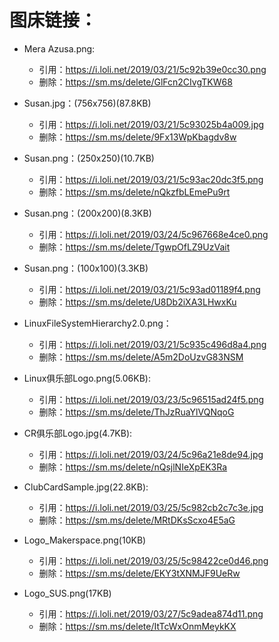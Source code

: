 # 图床链接：
- Mera Azusa.png: 
    - 引用：https://i.loli.net/2019/03/21/5c92b39e0cc30.png
    - 删除：https://sm.ms/delete/GlFcn2CIvgTKW68

- Susan.jpg：(756x756)(87.8KB)
    - 引用：https://i.loli.net/2019/03/21/5c93025b4a009.jpg
    - 删除：https://sm.ms/delete/9Fx13WpKbagdv8w

- Susan.png：(250x250)(10.7KB)
    - 引用：https://i.loli.net/2019/03/21/5c93ac20dc3f5.png
    - 删除：https://sm.ms/delete/nQkzfbLEmePu9rt

- Susan.png：(200x200)(8.3KB)
    - 引用：https://i.loli.net/2019/03/24/5c967668e4ce0.png
    - 删除：https://sm.ms/delete/TgwpOfLZ9UzVait

- Susan.png：(100x100)(3.3KB)
    - 引用：https://i.loli.net/2019/03/21/5c93ad01189f4.png
    - 删除：https://sm.ms/delete/U8Db2iXA3LHwxKu

- LinuxFileSystemHierarchy2.0.png：
    - 引用：https://i.loli.net/2019/03/21/5c935c496d8a4.png
    - 删除：https://sm.ms/delete/A5m2DoUzvG83NSM

- Linux俱乐部Logo.png(5.06KB):
    - 引用：https://i.loli.net/2019/03/23/5c96515ad24f5.png
    - 删除：https://sm.ms/delete/ThJzRuaYlVQNqoG

- CR俱乐部Logo.jpg(4.7KB):
    - 引用：https://i.loli.net/2019/03/24/5c96a21e8de94.jpg
    - 删除：https://sm.ms/delete/nQsjlNIeXpEK3Ra

- ClubCardSample.jpg(22.8KB):
    - 引用：https://i.loli.net/2019/03/25/5c982cb2c7c3e.jpg
    - 删除：https://sm.ms/delete/MRtDKsScxo4E5aG

- Logo_Makerspace.png(10KB)
    - 引用：https://i.loli.net/2019/03/25/5c98422ce0d46.png
    - 删除：https://sm.ms/delete/EKY3tXNMJF9UeRw

- Logo_SUS.png(17KB)
    - 引用：https://i.loli.net/2019/03/27/5c9adea874d11.png
    - 删除：https://sm.ms/delete/ItTcWxOnmMeykKX